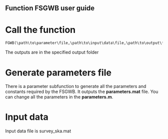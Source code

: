 ## Function FSGWB user guide
# Call the function

```
FGWB(\path\to\parameter\file,\path\to\input\data\file,\path\to\output\folder)
```
The outputs are in the specified output folder

# Generate parameters file
There is a parameter subfunction to generate all the parameters and constants required by the FSGWB. It outputs the **parameters.mat** file. You can change all the parameters in the **parameters.m**.
# Input data
Input data file is survey_ska.mat
